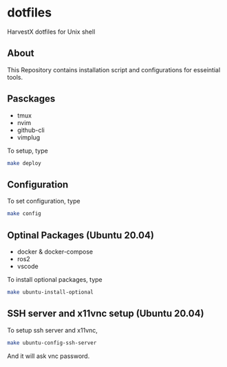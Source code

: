 # dotfiles
HarvestX dotfiles for Unix shell

## About
This Repository contains installation script and configurations for esseintial tools.


## Pasckages
- tmux
- nvim
- github-cli
- vimplug

To setup, type
```bash
make deploy
```

## Configuration
To set configuration, type
```bash
make config
```


## Optinal Packages (Ubuntu 20.04)
- docker & docker-compose
- ros2
- vscode

To install optional packages, type
```bash
make ubuntu-install-optional
```
## SSH server and x11vnc setup (Ubuntu 20.04)
To setup ssh server and x11vnc,
```bash
make ubuntu-config-ssh-server
```
And it will ask vnc password.

